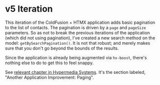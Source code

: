 
# v5 Iteration

This iteration of the ColdFusion + HTMX application adds basic pagination to the list of contacts. The pagination is driven by a `page` and `pageSize` parameters. So as not to break the previous iterations of the application (which did not using pagination), I've created a new search method on the model: `getBySearchPagination()`. It is not that robust; and merely makes sure that you don't go beyond the bounds of the results.

Since the application is already being augmented via `hx-boost`, there's nothing else to do to get this to feel snappy.

See [relevant chapter in Hypermedia Systems][hypermedia-chapter]. It's the section labeled, "Another Application Improvement: Paging".


[hypermedia-chapter]: https://hypermedia.systems/htmx-patterns/#_another_application_improvement_paging

